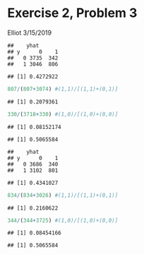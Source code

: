 Exercise 2, Problem 3
================
Elliot
3/15/2019

    ##    yhat
    ## y      0    1
    ##   0 3735  342
    ##   1 3046  806

    ## [1] 0.4272922

``` r
807/(807+3074) #(1,1)/[(1,1)+(0,1)]
```

    ## [1] 0.2079361

``` r
330/(3718+330) #(1,0)/[(1,0)+(0,0)]
```

    ## [1] 0.08152174

    ## [1] 0.5065584

    ##    yhat
    ## y      0    1
    ##   0 3686  340
    ##   1 3102  801

    ## [1] 0.4341027

``` r
834/(834+3026) #(1,1)/[(1,1)+(0,1)]
```

    ## [1] 0.2160622

``` r
344/(344+3725) #(1,0)/[(1,0)+(0,0)]
```

    ## [1] 0.08454166

    ## [1] 0.5065584
